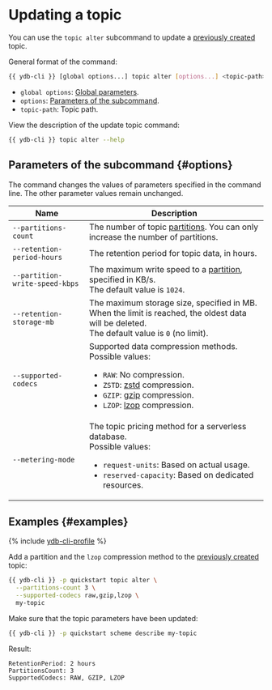 # Updating a topic

You can use the `topic alter` subcommand to update a [previously created](topic-create.md) topic.

General format of the command:

```bash
{{ ydb-cli }} [global options...] topic alter [options...] <topic-path>
```

* `global options`: [Global parameters](commands/global-options.md).
* `options`: [Parameters of the subcommand](#options).
* `topic-path`: Topic path.

View the description of the update topic command:

```bash
{{ ydb-cli }} topic alter --help
```

## Parameters of the subcommand {#options}

The command changes the values of parameters specified in the command line. The other parameter values remain unchanged.

| Name | Description |
---|---
| `--partitions-count` | The number of topic [partitions](../../concepts/topic.md#partitioning). You can only increase the number of partitions. |
| `--retention-period-hours` | The retention period for topic data, in hours. |
| `--partition-write-speed-kbps` | The maximum write speed to a [partition](../../concepts/topic.md#partitioning), specified in KB/s.<br/>The default value is `1024`. |
| `--retention-storage-mb` | The maximum storage size, specified in MB. When the limit is reached, the oldest data will be deleted.<br/>The default value is `0` (no limit). |
| `--supported-codecs` | Supported data compression methods.<br/>Possible values:<ul><li>`RAW`: No compression.</li><li>`ZSTD`: [zstd](https://en.wikipedia.org/wiki/Zstandard) compression.</li><li>`GZIP`: [gzip](https://en.wikipedia.org/wiki/Gzip) compression.</li><li>`LZOP`: [lzop](https://en.wikipedia.org/wiki/Lzop) compression.</li></ul> |
| `--metering-mode` | The topic pricing method for a serverless database.<br/>Possible values:<ul><li>`request-units`: Based on actual usage.</li><li>`reserved-capacity`: Based on dedicated resources.</li></ul> |

## Examples {#examples}

{% include [ydb-cli-profile](../../_includes/ydb-cli-profile.md) %}

Add a partition and the `lzop` compression method to the [previously created](topic-create.md) topic:

```bash
{{ ydb-cli }} -p quickstart topic alter \
  --partitions-count 3 \
  --supported-codecs raw,gzip,lzop \
  my-topic
```

Make sure that the topic parameters have been updated:

```bash
{{ ydb-cli }} -p quickstart scheme describe my-topic
```

Result:

```text
RetentionPeriod: 2 hours
PartitionsCount: 3
SupportedCodecs: RAW, GZIP, LZOP
```
